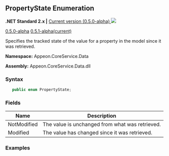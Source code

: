 ## **PropertyState Enumeration**

**.NET Standard 2.x |**  <a href="javascript:void(0)" class="dropdown">Current version (0.5.0-alpha) <img src="~/images/dropdown.png" class="dropdownpic"/></a>
<div class="otherversions"  value="versdiv">
<a href="javascript:void(0)">0.5.0-alpha</a>
<a href="javascript:void(0)">0.5.1-alpha(current)</a>
</div>

Specifies the tracked state of the value for a property in the model since it was retrieved.

**Namespace:** Appeon.CoreService.Data

**Assembly:** Appeon.CoreService.Data.dll

### **Syntax**

```c#
   public enum PropertyState;
```

### **Fields**

| Name                                               | Description |
| ------------------------ | ----------------------------------------------------- |
| NotModified | The value is unchanged from what was retrieved. |
| Modified | The value has changed since it was retrieved. |



### **Examples**















